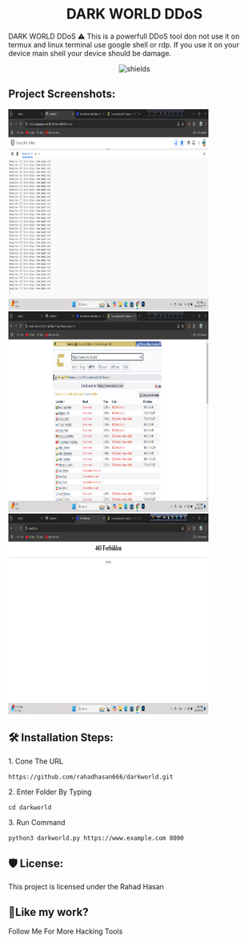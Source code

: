 <h1 align="center" id="title">DARK WORLD DDoS</h1>

<p id="description">DARK WORLD DDoS ⚠️ This is a powerfull DDoS tool don not use it on termux and linux terminal use google shell or rdp. If you use it on your device main shell your device should be damage.</p>

<p align="center"><img src="https://camo.githubusercontent.com/910ddafb45442d9597a16b46d401a5894f5bcdd56ed7e3970ade9a41e87bfe8b/68747470733a2f2f6b6f6d617265762e636f6d2f67687076632f3f757365726e616d653d7261686164686173616e363636266c6162656c3d50726f66696c65253230766965777326636f6c6f723d306537356236267374796c653d666c6174" alt="shields"></p>

<h2>Project Screenshots:</h2>

<img src="https://github.com/rahadhasan666/darkworld/blob/main/Screenshot%202024-10-19%20083148.png" alt="project-screenshot" width="400" height="400/">

<img src="https://github.com/rahadhasan666/darkworld/blob/main/Screenshot%202024-10-19%20083203.png" alt="project-screenshot" width="400" height="400/">

<img src="https://github.com/rahadhasan666/darkworld/blob/main/Screenshot%202024-10-19%20083242.png" alt="project-screenshot" width="400" height="400/">

<h2>🛠️ Installation Steps:</h2>

<p>1. Cone The URL</p>

```
https://github.com/rahadhasan666/darkworld.git
```

<p>2. Enter Folder By Typing</p>

```
cd darkworld
```

<p>3. Run Command</p>

```
python3 darkworld.py https://www.example.com 8000
```

<h2>🛡️ License:</h2>

This project is licensed under the Rahad Hasan

<h2>💖Like my work?</h2>

Follow Me For More Hacking Tools
